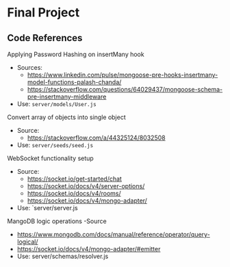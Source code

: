 # Final Project

## Code References

Applying Password Hashing on insertMany hook

- Sources:
  - https://www.linkedin.com/pulse/mongoose-pre-hooks-insertmany-model-functions-palash-chanda/
  - https://stackoverflow.com/questions/64029437/mongoose-schema-pre-insertmany-middleware
- Use: `server/models/User.js`

Convert array of objects into single object
- Source:
  - https://stackoverflow.com/a/44325124/8032508
- Use: `server/seeds/seed.js`

WebSocket functionality setup 
- Source: 
  - https://socket.io/get-started/chat
  - https://socket.io/docs/v4/server-options/
  - https://socket.io/docs/v4/rooms/
  - https://socket.io/docs/v4/mongo-adapter/
- Use: `server/server.js

MangoDB logic operations
-Source
  - https://www.mongodb.com/docs/manual/reference/operator/query-logical/
  - https://socket.io/docs/v4/mongo-adapter/#emitter 
- Use: server/schemas/resolver.js